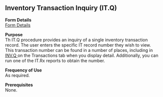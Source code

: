 ##  Inventory Transaction Inquiry (IT.Q)

<PageHeader />

**Form Details**  
[ Form Details ](IT-Q-1/)   

**Purpose**  
Th IT.Q procedure provides an inquiry of a single inventory transaction record. The user enters the specific IT record number they wish to view. This transaction number can be found in a number of places, including in [ INV.Q ](../../../../rover/AP-OVERVIEW/AP-ENTRY/AP-E/AP-E-1/CURRENCY-CONTROL/SO-E/SO-E-2/INV-Q) on the Transactions tab when you display detail. Additionally, you can run one of the IT.Rx reports to obtain the number. 

**Frequency of Use**  
As required.

**Prerequisites**  
None.

<badge text= "Version 8.10.57" vertical="middle" />

<PageFooter />